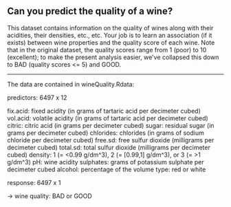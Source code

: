 
Can you predict the quality of a wine?
---

This dataset contains information on the quality of wines along with their
acidities, their densities, etc., etc. Your job is to learn an association
(if it exists) between wine properties and the quality score of each wine.
Note that in the original dataset, the quality scores range from 1 (poor)
to 10 (excellent); to make the present analysis easier, we've collapsed this
down to BAD (quality scores <= 5) and GOOD.

---

The data are contained in wineQuality.Rdata:

predictors: 6497 x 12

   fix.acid: fixed acidity (in grams of tartaric acid per decimeter cubed)
   vol.acid: volatile acidity (in grams of tartaric acid per decimeter cubed)
   citric: citric acid (in grams per decimeter cubed)
   sugar: residual sugar (in grams per decimeter cubed)
   chlorides: chlorides (in grams of sodium chloride per decimeter cubed)
   free.sd: free sulfur dioxide (milligrams per decimeter cubed)
   total.sd: total sulfur dioxide (milligrams per decimeter cubed)
   density: 1 (= <0.99 g/dm^3), 2 (= [0.99,1] g/dm^3), or 3 (= >1 g/dm^3)
   pH: wine acidity
   sulphates: grams of potassium sulphate per decimeter cubed
   alcohol: percentage of the volume
   type: red or white

response: 6497 x 1

   -> wine quality: BAD or GOOD

